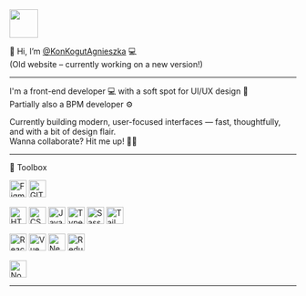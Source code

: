 <img src="https://agnieszkakonkogut.netlify.app/img/konkogutkod_red.png" width="auto" height="50"/> 

👋 Hi, I’m [@KonKogutAgnieszka](https://agnieszkakonkogut.netlify.app/) :computer:  
(Old website – currently working on a new version!)


---

I'm a front-end developer 💻 with a soft spot for UI/UX design 🎨  
Partially also a BPM developer ⚙️

Currently building modern, user-focused interfaces — fast, thoughtfully, and with a bit of design flair.  
Wanna collaborate? Hit me up! 🙋‍♀️

---

🧰 Toolbox
<p float="left">
<img src="https://cdn.jsdelivr.net/gh/devicons/devicon/icons/figma/figma-original.svg"  alt="Figma Logo" width="30" height="30"/>
<img src="https://cdn.jsdelivr.net/gh/devicons/devicon/icons/git/git-original.svg" alt="GIT Logo" width="30" height="30"/> 
</p>
<p float="left">
<img src="https://cdn.jsdelivr.net/gh/devicons/devicon/icons/html5/html5-original.svg" alt="HTML Logo" width="30" height="30"/> 
<img src="https://cdn.jsdelivr.net/gh/devicons/devicon/icons/css3/css3-original.svg" alt="CSS Logo" width="30" height="30"/> 
<img src="https://cdn.jsdelivr.net/gh/devicons/devicon/icons/javascript/javascript-original.svg" alt="JavaScript Logo" width="30" height="30"/>
<img src="https://cdn.jsdelivr.net/gh/devicons/devicon@latest/icons/typescript/typescript-original.svg" alt="TypeScript Logo" width="30" height="30"/>
<img src="https://cdn.jsdelivr.net/gh/devicons/devicon/icons/sass/sass-original.svg" alt="Sass Logo" width="30" height="30"/>
<img src="https://cdn.jsdelivr.net/gh/devicons/devicon@latest/icons/tailwindcss/tailwindcss-original.svg" alt="Tailwind Logo" width="30" height="30"/>
</p>

<p float="left">
<img src="https://cdn.jsdelivr.net/gh/devicons/devicon@latest/icons/react/react-original.svg" alt="React Logo" width="30" height="30"/>
<img src="https://cdn.jsdelivr.net/gh/devicons/devicon/icons/vuejs/vuejs-original.svg" alt="Vue Logo" width="30" height="30"/>
<img src="https://cdn.jsdelivr.net/gh/devicons/devicon@latest/icons/nextjs/nextjs-original.svg" alt="Next Logo" width="30" height="30"/>
<img src="https://cdn.jsdelivr.net/gh/devicons/devicon@latest/icons/redux/redux-original.svg" alt="Redux Logo" width="30" height="30"/>
</p>

<p float="left">
<img src="https://cdn.jsdelivr.net/gh/devicons/devicon@latest/icons/nodejs/nodejs-original.svg" alt="Node Logo" width="30" height="30"/>
</p>

---
